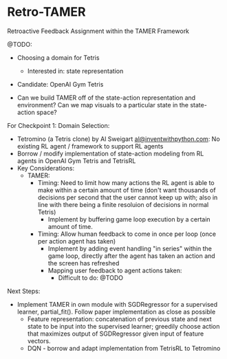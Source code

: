 # Retro-TAMER
Retroactive Feedback Assignment within the TAMER Framework

@TODO:
  - Choosing a domain for Tetris
    - Interested in: state representation
  - Candidate: OpenAI Gym Tetris
  
  - Can we build TAMER off of the state-action representation and environment? Can we map visuals to a particular state in the state-action space?


For Checkpoint 1:
Domain Selection:
  - Tetromino (a Tetris clone) by Al Sweigart al@inventwithpython.com: No existing RL agent / framework to support RL agents
  - Borrow / modify implementation of state-action modeling from RL agents in OpenAI Gym Tetris and TetrisRL
  - Key Considerations:
      - TAMER: 
          - Timing: Need to limit how many actions the RL agent is able to make within a certain amount of time (don't want thousands of decisions per second that the user cannot keep up with; also in line with there being a finite resoluion of decisions in normal Tetris)
              - Implement by buffering game loop execution by a certain amount of time. 
          - Timing: Allow human feedback to come in once per loop (once per action agent has taken)
              - Implement by adding event handling "in series" within the game loop, directly after the agent has taken an action and the screen has refreshed
              - Mapping user feedback to agent actions taken:
                  - Difficult to do: @TODO

Next Steps:
  - Implement TAMER in own module with SGDRegressor for a supervised learner, partial_fit(). Follow paper implementation as close as possible
    - Feature representation: concatenation of previous state and next state to be input into the supervised learner; greedily choose action that maximizes output of SGDRegressor given input of feature vectors.
    - DQN - borrow and adapt implementation from TetrisRL to Tetromino

